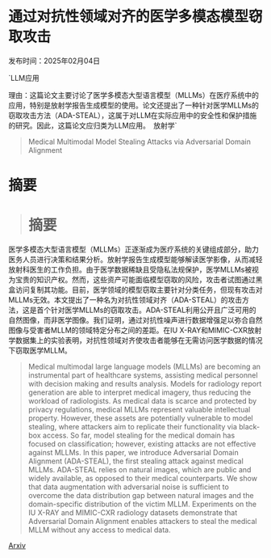 # 通过对抗性领域对齐的医学多模态模型窃取攻击

发布时间：2025年02月04日

`LLM应用

理由：这篇论文主要讨论了医学多模态大型语言模型（MLLMs）在医疗系统中的应用，特别是放射学报告生成模型的使用。论文还提出了一种针对医学MLLMs的窃取攻击方法（ADA-STEAL），这属于对LLM在实际应用中的安全性和保护措施的研究。因此，这篇论文应归类为LLM应用。` `放射学`

> Medical Multimodal Model Stealing Attacks via Adversarial Domain Alignment

# 摘要

> # 摘要
医学多模态大型语言模型（MLLMs）正逐渐成为医疗系统的关键组成部分，助力医务人员进行决策和结果分析。放射学报告生成模型能够解读医学影像，从而减轻放射科医生的工作负担。由于医学数据稀缺且受隐私法规保护，医学MLLMs被视为宝贵的知识产权。然而，这些资产可能面临模型窃取的风险，攻击者试图通过黑盒访问复制其功能。目前，医学领域的模型窃取主要针对分类任务，但现有攻击对MLLMs无效。本文提出了一种名为对抗性领域对齐（ADA-STEAL）的攻击方法，这是首个针对医学MLLMs的窃取攻击。ADA-STEAL利用公开且广泛可用的自然图像，而非医学图像。我们证明，通过对抗性噪声进行数据增强足以弥合自然图像与受害者MLLM的领域特定分布之间的差距。在IU X-RAY和MIMIC-CXR放射学数据集上的实验表明，对抗性领域对齐使攻击者能够在无需访问医学数据的情况下窃取医学MLLM。

> Medical multimodal large language models (MLLMs) are becoming an instrumental part of healthcare systems, assisting medical personnel with decision making and results analysis. Models for radiology report generation are able to interpret medical imagery, thus reducing the workload of radiologists. As medical data is scarce and protected by privacy regulations, medical MLLMs represent valuable intellectual property. However, these assets are potentially vulnerable to model stealing, where attackers aim to replicate their functionality via black-box access. So far, model stealing for the medical domain has focused on classification; however, existing attacks are not effective against MLLMs. In this paper, we introduce Adversarial Domain Alignment (ADA-STEAL), the first stealing attack against medical MLLMs. ADA-STEAL relies on natural images, which are public and widely available, as opposed to their medical counterparts. We show that data augmentation with adversarial noise is sufficient to overcome the data distribution gap between natural images and the domain-specific distribution of the victim MLLM. Experiments on the IU X-RAY and MIMIC-CXR radiology datasets demonstrate that Adversarial Domain Alignment enables attackers to steal the medical MLLM without any access to medical data.

[Arxiv](https://arxiv.org/abs/2502.02438)